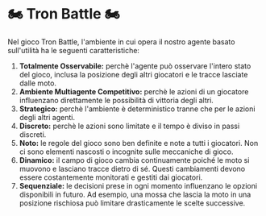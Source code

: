 # 🏍️ Tron Battle 🏍️
Nel gioco Tron Battle, l'ambiente in cui opera il nostro agente basato sull'utilità ha le seguenti caratteristiche:

 <ol>
 <li><strong>Totalmente Osservabile:</strong> perchè l'agente può osservare l'intero stato del gioco, inclusa la posizione degli altri giocatori e le tracce lasciate dalle moto.</li>
 <li><strong>Ambiente Multiagente Competitivo:</strong> perchè le azioni di un giocatore influenzano direttamente le possibilità di vittoria degli altri.</li>
 <li><strong>Strategico:</strong> perchè l'ambiente è deterministico tranne che per le azioni degli altri agenti.</li>
 <li><strong>Discreto:</strong> perchè le azioni sono limitate e il tempo è diviso in passi discreti.</li>
 <li><strong>Noto:</strong> le regole del gioco sono ben definite e note a tutti i giocatori. Non ci sono elementi nascosti o incognite sulle meccaniche di gioco.</li>
 <li><strong>Dinamico:</strong> il campo di gioco cambia continuamente poiché le moto si muovono e lasciano tracce dietro di sé. Questi cambiamenti devono essere costantemente monitorati e gestiti dai giocatori.</li>
 <li><strong>Sequenziale:</strong> le decisioni prese in ogni momento influenzano le opzioni disponibili in futuro. Ad esempio, una mossa che lascia la moto in una posizione rischiosa può limitare drasticamente le scelte successive.</li>
 </ol>


